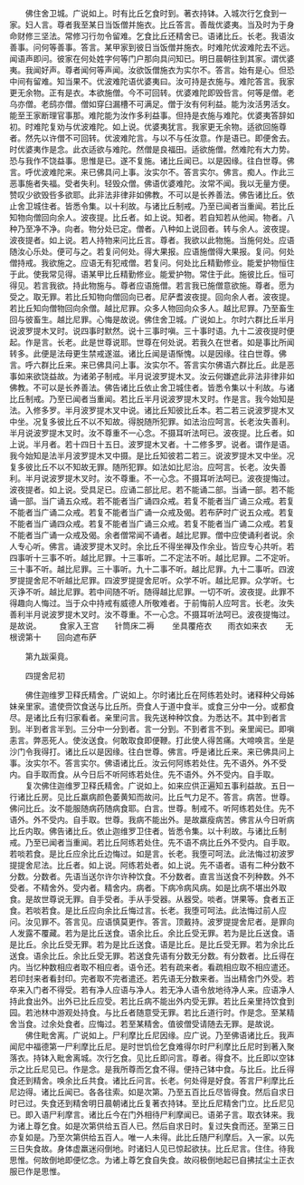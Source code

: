 <!-- { "loadSidebar": true } -->
　　佛住舍卫城。广说如上。时有比丘乞食时到。著衣持钵。入城次行乞食到一家。妇人言。尊者我至某日当饭僧并施衣。比丘答言。善哉优婆夷。当及时为于身命财修三坚法。常修习行勿令留难。乞食比丘还精舍已。语诸比丘。长老。我语汝善事。问何等善事。答言。某甲家到彼日当饭僧并施衣。时难陀优波难陀去不远。闻语声即问。彼家在何处姓字何等门户那向具问知已。明日晨朝往到其家。谓优婆夷。我闻好声。尊者闻何等声闻。汝欲饭僧施衣为实尔不。答言。始有是心。但恐中间有留难。知当果不。优波难陀语优婆夷曰。汝可持是衣施与。难陀答言。我家更无余物。正有是衣。本欲施僧。今不可回转。优婆难陀即毁呰言。何等是僧。老乌亦僧。老鸱亦僧。僧如穿臼漏槽不可满足。僧于汝有何利益。能为汝活男活女。能至王家断理官事那。难陀能为汝作多利益事。但持是衣施与难陀。优婆夷答辞如初。时难陀复劝与优波难陀。如上说。优婆夷犹言。我家更无余物。适欲回施尊者。然先以许僧不可回转。优波难陀言。与以不与任汝意。作是语已。即便舍去。时优婆夷作是念。此衣适欲与难陀。然僧是良福田。适欲施僧。然难陀有大力势。恐与我作不饶益事。思惟是已。遂不复施。诸比丘闻已。以是因缘。往白世尊。佛言。呼优波难陀来。来已佛具问上事。汝实尔不。答言实尔。佛言。痴人。作此三恶事施者失福。受者失利。轻毁众僧。佛语优婆难陀。汝常不闻。我以无量方便。赞叹少欲毁呰多欲耶。此非法非律非如佛教。不可以是长养善法。佛告诸比丘。依止舍卫城住者。皆悉令集。以十利故。与诸比丘制戒。乃至已闻者当重闻。若比丘知物向僧回向余人。波夜提。比丘者。如上说。知者。若自知若从他闻。物者。八种乃至净不净。向者。物分处已定。僧者。八种如上说回者。转与余人。波夜提。波夜提者。如上说。若人持物来问比丘言。尊者。我欲以此物施。当施何处。应语随汝心乐处。便可与之。若复问何处。得大果报。应语施僧得大果报。复问。何处僧持戒。我欲施之。应语无有犯戒僧。若复问。何处比丘精勤修业。能爱护物恒住于此。使我常见得。语某甲比丘精勤修业。能爱护物。常住于此。施彼比丘。恒可得见。若言我欲。持此物施与。尊者应语施僧。若言我已施僧意欲施。尊者。愿为受之。取无罪。若比丘知物向僧回向已者。尼萨耆波夜提。回向余人者。波夜提。若比丘知向僧物回向余僧。越比尼罪。众多人物回向众多人。越比尼罪。乃至畜生回与彼畜生。越比尼罪。心悔是故说。佛住舍卫城。广说如上。尔时六群比丘半月说波罗提木叉时。说四事时默然。说十三事时嗔。三十事时语。九十二波夜提时便起。作是言。长老。此是世尊说耶。世尊在何处说。若我久在世者。如是事比所闻转多。此便是法母更生禁戒遂滋。诸比丘闻是语惭愧。以是因缘。往白世尊。佛言。呼六群比丘来。来已佛具问上事。汝实尔不。答言实尔佛语六群比丘。此是恶事如来欲饶益故。为诸弟子制戒。半月说波罗提木叉。汝云何嫌遮此非法非律非如佛教。不可以是长养善法。佛告诸比丘依止舍卫城住者。皆悉令集以十利故。与诸比丘制戒。乃至已闻者当重闻。若比丘半月说波罗提木叉时。作是言。我今始知是法。入修多罗。半月波罗提木叉中说。诸比丘知彼比丘本。若二若三说波罗提木叉中坐。况复多彼比丘不以不知故。得脱随所犯罪。如法治应呵言。长老汝失善利。半月说波罗提木叉时。汝不尊重不一心念。不摄耳听法呵已。波夜提。比丘者。如上说。半月者。若十四日十五日。波罗提木叉者。十二修多罗。说者。谓作是语。我今始知是法半月波罗提木叉中摄。是比丘知彼若二若三。说波罗提木叉中坐。况复多彼比丘不以不知故无罪。随所犯罪。如法如比尼治。应呵言。长老。汝失善利。半月说波罗提木叉时。汝不尊重。不一心念。不摄耳听法呵已。波夜提悔过。波夜提者。如上说。受具足已。应诵二部比尼。若不能诵二部。当诵一部。若不能诵一部。当广诵五众戒。若不能者当广诵四众戒。若复不能者当广诵三众戒。若复不能者当广诵二众戒。若复不能者当广诵一众戒及偈。若布萨时广说五众戒。若复不能者当广诵四众戒。若复不能者当广诵三众戒。若复不能者当广诵二众戒。若复不能者当广诵一众戒及偈。余者僧常闻不诵者。越比尼罪。僧中应使诵利者说。余人专心听。佛言。诵波罗提木叉时。余比丘不得坐禅及作余业。皆应专心共听。若四事听十三事不听。越比尼罪。十三事听。二不定法不听。越比尼罪。二不定听。三十事不听。越比尼罪。三十事听。九十二事不听。越比尼罪。九十二事听。四波罗提提舍尼不听越比尼罪。四波罗提提舍尼听。众学不听。越比尼罪。众学听。七灭诤不听。越比尼罪。若中间随不听。随得越比尼罪。一切不听。波夜提。此罪不得趣向人悔过。当于众中持戒有威德人所敬难者。于前悔前人应呵言。长老。汝失善利半月说波罗提木叉时。汝不尊重。不一心念。不摄耳听法呵已。波夜提悔过。是故说。
　　食家入王宫　　针筒床二褥
　　坐具覆疮衣　　雨衣如来衣
　　无根谤第十　　回向遮布萨

　　第九跋渠竟。

　　四提舍尼初

　　佛住迦维罗卫释氏精舍。广说如上。尔时诸比丘在阿练若处时。诸释种父母姊妹亲里家。遣使赍饮食送与比丘所。赍食人于道中食半。或食三分中一分。或都食尽。是诸比丘有归家看者。亲里问言。我先送种种饮食。为悉达不。其中到者言到。半到者言半到。三分中一分到者。言一分到。不到者言不到。亲里闻已。即嗔恚言。弊恶死人。使汝送食。何敢取食即便鞭。打此使人得苦痛。大啼唤言。坐是沙门令我得打。诸比丘以是因缘。往白世尊。佛言。呼是诸比丘来。来已佛具问上事。汝实尔不。答言实尔。佛语诸比丘。汝云何阿练若处住。先不语外。外不受内。自手取而食。从今日后不听阿练若处住。先不语外。外不受内。自手取。
　　复次佛住迦维罗卫释氏精舍。广说如上。如来应供正遍知五事利益故。五日一行诸比丘房。见比丘羸病颜色萎黄知而故问。比丘气力足不。答言。病苦。世尊。佛问比丘。汝不能服随病药随病食耶。白言。世尊。制戒不。听阿练若处住。先不语外。外不受内。自手取。世尊。我病不能出外。是故羸瘦病苦。佛言从今日听病比丘内取。佛告诸比丘。依止迦维罗卫住者。皆悉令集。以十利故。与诸比丘制戒。乃至已闻者当重闻。若比丘阿练若处住。先不语不病比丘外不受内。自手取。若啖若食。是比丘应余比丘边悔过。如是言。长老。我堕可呵法。此法悔过初波罗提提舍尼法。比丘者。如上说。阿练若处者。如上说。先不语者。语有二种分数不分数。分数者。先语当送尔许尔许种饮食。不分数者。直言当送食不列种数。外不受者。不精舍外。受内者。精舍内。病者。下病冷病风病。如是比病不堪出外取食。是故世尊说无罪。自手受者。手从手受器。从器受。啖者。饼果等。食者五正食。若啖若食。是比丘应向余比丘悔过言。长老。我堕可呵法。此法悔过前人应问。汝见罪不。答言见。应语慎莫更作。答言。顶戴持。波罗提提舍尼者。是罪向人发露不覆藏。若为是比丘送食。语余比丘。余比丘受无罪。若为是比丘送食。语是比丘。余比丘受无罪。若为是比丘送食。语是比丘。是比丘受无罪。若为余比丘送食。语余比丘。余比丘受无罪。若送食先语有分数无分数。有分数者。比丘得在内。当忆种数相应者取不相应者。语令还。若有疏来者。看疏相应取不相应遣还。若印封来者看封印。完者取不完者遣还。若先语无分数来者。当出精舍门外受。若卒来入门者不得受。若有净人应语与净人。若无净人语令放地待净人来。应语净人持此食出外。出外已比丘应受。若比丘病不能出外内受无罪。若比丘亲里持饮食到园。若池林中游观处持食。与比丘者随意受无罪。若比丘道行时。作是念。至某精舍当食。过余处食者。应悔过。若至某精舍。值彼僧受请随去无罪。是故说。
　　佛住毗舍离。广说如上。尸利摩比丘尼因缘。应广说。乃至佛语诸比丘。我声闻尼中福德第一尸利摩比丘尼。是时世饥俭乞食难得尔时尸利摩比丘尼时到著入聚落衣。持钵入毗舍离城。次行乞食。见比丘即问言。尊者。得食不。比丘即以空钵示之比丘尼见已。作是念。是我所尊而乞食不得。便持己钵中食。与比丘。比丘得食还到精舍。唤余比丘共食。诸比丘问言。长老。何处得是好食。答言尸利摩比丘尼边得。诸比丘闻已。各各往索。如是次第。乃至五百比丘尽皆得食。然后自求日时已过。失食还到精舍明日晨朝诸比丘复著衣持钵。至比丘尼精舍门立。比丘尼见已。即入语尸利摩言。诸比丘今在门外相待尸利摩闻已。语弟子言。取衣钵来。我为诸上尊乞食。如是次第供给五百人已。然后自求日时。复过失食而还。至第三日亦复如是。乃至次第供给五百人。唯一人未得。此比丘随尸利摩后。入一家。以先三日失食故。身体虚羸迷闷倒地。时诸妇人见已惊起欲扶。比丘尼言。住住。待我思惟。何故倒地即便忆念。为诸上尊乞食自失食。故闷极倒地起已自拂拭尘土正衣服已作是思惟。

